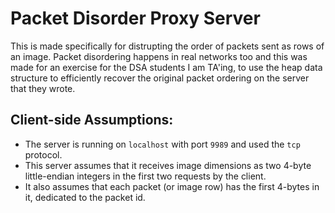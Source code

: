 # Packet Disorder Proxy Server

This is made specifically for distrupting the order of packets sent as rows of an image.
Packet disordering happens in real networks too and this was made for an exercise for the DSA students I am TA'ing, to use the heap data structure to efficiently recover the original packet ordering on the server that they wrote.

## Client-side Assumptions:
- The server is running on `localhost` with port `9989` and used the `tcp` protocol.
- This server assumes that it receives image dimensions as two 4-byte little-endian integers in the first two requests by the client.
- It also assumes that each packet (or image row) has the first 4-bytes in it, dedicated to the packet id.
